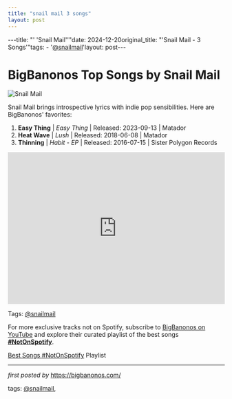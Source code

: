 ```yaml
---
title: "snail mail 3 songs"
layout: post
---
```

---title: "' 'Snail Mail''"date: 2024-12-20original_title: "'Snail Mail - 3 Songs'"tags:  - '[@snailmail](/tags/snailmail/)'layout: post---<h1>BigBanonos Top Songs by Snail Mail</h1><img src="https://www.rollingstone.com/wp-content/uploads/2021/10/Snail_Mail_for_Rolling_Stone_JosefinaSantos_Online1WEB.jpg" alt="Snail Mail"> <p>Snail Mail brings introspective lyrics with indie pop sensibilities. Here are BigBanonos' favorites:</p> <ol> <li><strong>Easy Thing</strong> | <em>Easy Thing</em> | Released: 2023-09-13 | Matador</li> <li><strong>Heat Wave</strong> | <em>Lush</em> | Released: 2018-06-08 | Matador</li> <li><strong>Thinning</strong> | <em>Habit - EP</em> | Released: 2016-07-15 | Sister Polygon Records</li></ol> <div> <iframe src="https://open.spotify.com/embed/playlist/1keAleGFLKSmRna3ZHlb6S?utm_source=generator" width="100%" height="352" frameborder="0" allow="autoplay; clipboard-write; encrypted-media; fullscreen; picture-in-picture" loading="lazy"></iframe></div><p>Tags: [@snailmail](/tags/snailmail/)</p><!--Subscribe and Playlist Links--><div>    <p>For more exclusive tracks not on Spotify, subscribe to <a href="https://www.youtube.com/[@BigBanonos](/tags/BigBanonos/)" target="_blank">BigBanonos on YouTube</a> and explore their curated playlist of the best songs <strong>[#NotOnSpotify](/tags/NotOnSpotify/)</strong>.</p>    <p><a href="https://www.youtube.com/playlist?list=PLtuNtuTatqI0kFahUCbtbfenC_ET5O_tr" target="_blank">Best Songs [#NotOnSpotify](/tags/NotOnSpotify/) Playlist<br /></a></p></div><hr /><p><em>first posted by</em> <a href="https://bigbanonos.com/" rel="noopener" target="_new">https://bigbanonos.com/</a></p><p>tags: [@snailmail](/tags/snailmail/),</p>